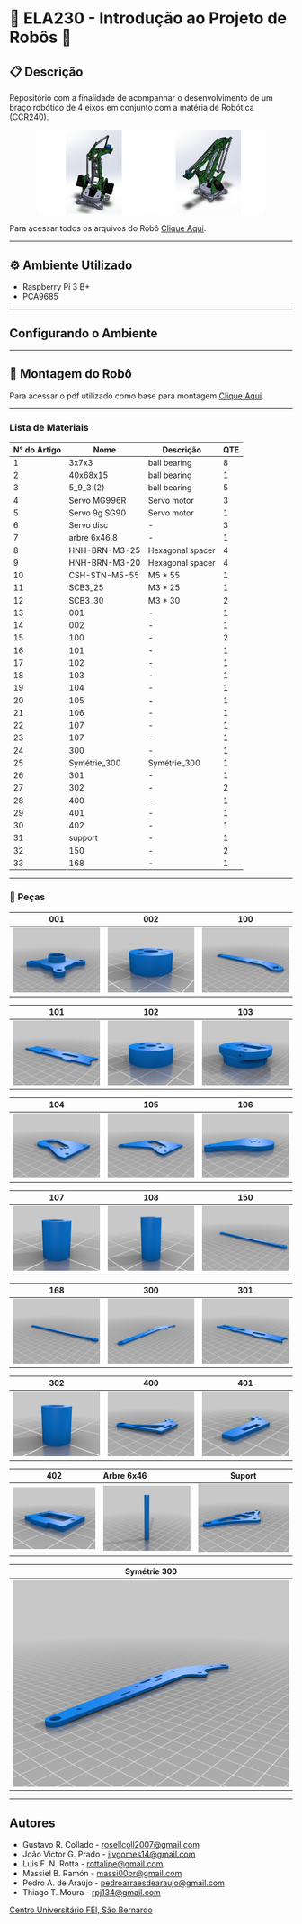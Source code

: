 # 🦾 ELA230 - Introdução ao Projeto de Robôs 🦾

## 📋 Descrição
Repositório com a finalidade de acompanhar o desenvolvimento de um braço robótico de 4 eixos em conjunto com a matéria de Robótica (CCR240).

<p align="center">
  <img src="docs/robot_files/images/featured_preview_Capture.PNG" width="200" />
  <img src="docs/robot_files/images/featured_preview_Capture2.PNG" width="200" /> 
</p>


Para acessar todos os arquivos do Robô [Clique Aqui](docs/robot_files/).
***

## ⚙️ Ambiente Utilizado
* Raspberry Pi 3 B+ 
* PCA9685
***

## Configurando o Ambiente
***

## 🔨 Montagem do Robô
Para acessar o pdf utilizado como base para montagem [Clique Aqui](docs/Robot_4_axes.PDF).
***

### Lista de Materiais
| N° do Artigo |     Nome       |    Descrição     | QTE |
| ------------ | -------------- | ---------------- | --- |
|      1       |  3x7x3         | ball bearing     |  8  |
|      2       |  40x68x15      | ball bearing     |  1  |
|      3       |  5_9_3 (2)     | ball bearing     |  5  |
|      4       |  Servo MG996R  | Servo motor      |  3  |
|      5       |  Servo 9g SG90 | Servo motor      |  1  |
|      6       |  Servo disc    |         -        |  3  |
|      7       |  arbre 6x46.8  |         -        |  1  |
|      8       |  HNH-BRN-M3-25 | Hexagonal spacer |  4  |
|      9       |  HNH-BRN-M3-20 | Hexagonal spacer |  4  |
|      10      |  CSH-STN-M5-55 | M5 * 55          |  1  |
|      11      |  SCB3_25       | M3 * 25          |  1  |
|      12      |  SCB3_30       | M3 * 30          |  2  |
|      13      |  001           |         -        |  1  |
|      14      |  002           |         -        |  1  |
|      15      |  100           |         -        |  2  |
|      16      |  101           |         -        |  1  |
|      17      |  102           |         -        |  1  |
|      18      |  103           |         -        |  1  |
|      19      |  104           |         -        |  1  |
|      20      |  105           |         -        |  1  |
|      21      |  106           |         -        |  1  |
|      22      |  107           |         -        |  1  |
|      23      |  107           |         -        |  1  |
|      24      |  300           |         -        |  1  |
|      25      |  Symétrie_300  | Symétrie_300     |  1  |
|      26      |  301           |         -        |  1  |
|      27      |  302           |         -        |  2  |
|      28      |  400           |         -        |  1  |
|      29      |  401           |         -        |  1  |
|      30      |  402           |         -        |  1  |
|      31      |  support       |         -        |  1  |
|      32      |  150           |         -        |  2  |
|      33      |  168           |         -        |  1  |
***

### 🧩 Peças

001                                   |            002                         |                100   
:------------------------------------:|:--------------------------------------:|:--------------------------------------:
![](docs/robot_files/images/001.png)  |  ![](docs/robot_files/images/002.png)  |  ![](docs/robot_files/images/100.png)

101                                   |            102                         |            103   
:------------------------------------:|:--------------------------------------:|:--------------------------------------:
![](docs/robot_files/images/101.png)  |  ![](docs/robot_files/images/102.png)  |  ![](docs/robot_files/images/103.png) 

104                                   |            105                         |            106   
:------------------------------------:|:--------------------------------------:|:--------------------------------------:
![](docs/robot_files/images/104.png)  |  ![](docs/robot_files/images/105.png)  |  ![](docs/robot_files/images/106.png)

107                                   |            108                         |            150   
:------------------------------------:|:--------------------------------------:|:--------------------------------------:
![](docs/robot_files/images/107.png)  |  ![](docs/robot_files/images/108.png)  |  ![](docs/robot_files/images/150.png)

168                                   |            300                         |            301   
:------------------------------------:|:--------------------------------------:|:--------------------------------------:
![](docs/robot_files/images/168.png)  |  ![](docs/robot_files/images/300.png)  |  ![](docs/robot_files/images/301.png)

302                                   |            400                         |            401   
:------------------------------------:|:--------------------------------------:|:--------------------------------------:
![](docs/robot_files/images/302.png)  |  ![](docs/robot_files/images/400.png)  |  ![](docs/robot_files/images/401.png)


402                                   |            Arbre 6x46                         |            Suport   
:------------------------------------:|:----------------------------------------------|:--------------------------------------:
![](docs/robot_files/images/402.png)  |  ![](docs/robot_files/images/arbre_6x46.png)  |  ![](docs/robot_files/images/support.png)

Symétrie 300                                   |
:---------------------------------------------:|
![](docs/robot_files/images/Symetrie_300.png)  |
***

## Autores

* Gustavo R. Collado - rosellcoll2007@gmail.com
* João Victor G. Prado - jjvgomes14@gmail.com
* Luis F. N. Rotta - rottalipe@gmail.com
* Massiel B. Ramón - massi00br@gmail.com
* Pedro A. de Araújo - pedroarraesdearaujo@gmail.com
* Thiago T. Moura - rpj134@gmail.com

[Centro Universitário FEI, São Bernardo](https://portal.fei.edu.br/)


 

